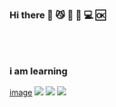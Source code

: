 ### Hi there 👋   :smirk_cat:  :speak_no_evil:  :seedling: :computer:  :ok:

<br/>
<br/>



###  i am learning 


[image](https://icons-for-free.com/iconfiles/svg/0/java-1324440180936946338.svg)
<img src="https://img.shields.io/badge/Kotlin-000000?style=flat&logo=kotlin&logoColor=7F52FF"/> <img src="https://img.shields.io/badge/JetpackCompose-000000?style=flat&logo=jetpackcompose&logoColor=#4285F4"/>
<img src="https://img.shields.io/badge/kotlin-000000?style=flat&logo=kotlin&logoColor=7F52FF"/>
